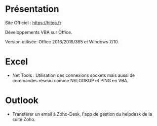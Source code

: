 # Présentation

Site Officiel : https://hitea.fr

Développements VBA sur Office.

Version utilisée: Office 2016/2019/365 et Windows 7/10.

# Excel

- Net Tools : Utilisation des connexions sockets mais aussi de commandes réseau comme NSLOOKUP et PING en VBA.

# Outlook

- Transférer un email à Zoho-Desk, l'app de gestion du helpdesk de la suite Zoho.